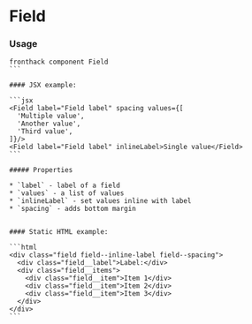 # Field

### Usage

````
fronthack component Field
```

#### JSX example:

```jsx
<Field label="Field label" spacing values={[
  'Multiple value',
  'Another value',
  'Third value',
]}/>
<Field label="Field label" inlineLabel>Single value</Field>
```

##### Properties

* `label` - label of a field
* `values` - a list of values
* `inlineLabel` - set values inline with label
* `spacing` - adds bottom margin


#### Static HTML example:

```html
<div class="field field--inline-label field--spacing">
  <div class="field__label">Label:</div>
  <div class="field__items">
    <div class="field__item">Item 1</div>
    <div class="field__item">Item 2</div>
    <div class="field__item">Item 3</div>
  </div>
</div>
```